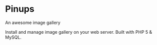 Pinups
======

An awesome image gallery

Install and manage image gallery on your web server. Built with PHP 5 & MySQL.